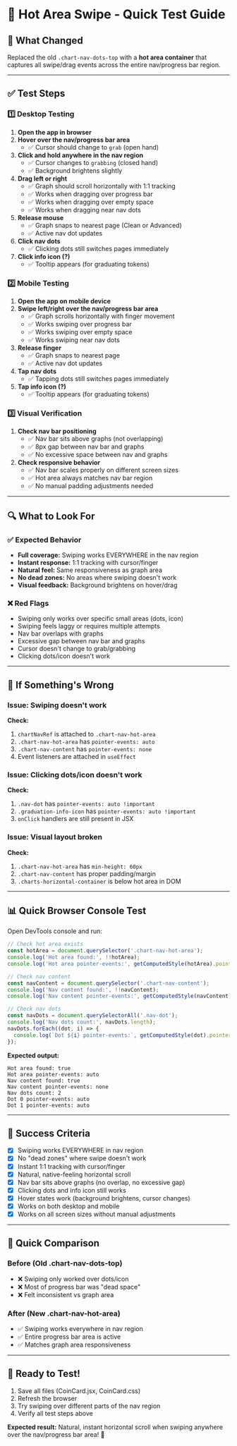 # 🧪 Hot Area Swipe - Quick Test Guide

## 🎯 What Changed
Replaced the old `.chart-nav-dots-top` with a **hot area container** that captures all swipe/drag events across the entire nav/progress bar region.

---

## ✅ Test Steps

### 1️⃣ Desktop Testing
1. **Open the app in browser**
2. **Hover over the nav/progress bar area**
   - ✅ Cursor should change to `grab` (open hand)
3. **Click and hold anywhere in the nav region**
   - ✅ Cursor changes to `grabbing` (closed hand)
   - ✅ Background brightens slightly
4. **Drag left or right**
   - ✅ Graph should scroll horizontally with 1:1 tracking
   - ✅ Works when dragging over progress bar
   - ✅ Works when dragging over empty space
   - ✅ Works when dragging near nav dots
5. **Release mouse**
   - ✅ Graph snaps to nearest page (Clean or Advanced)
   - ✅ Active nav dot updates
6. **Click nav dots**
   - ✅ Clicking dots still switches pages immediately
7. **Click info icon (?)**
   - ✅ Tooltip appears (for graduating tokens)

### 2️⃣ Mobile Testing
1. **Open the app on mobile device**
2. **Swipe left/right over the nav/progress bar area**
   - ✅ Graph scrolls horizontally with finger movement
   - ✅ Works swiping over progress bar
   - ✅ Works swiping over empty space
   - ✅ Works swiping near nav dots
3. **Release finger**
   - ✅ Graph snaps to nearest page
   - ✅ Active nav dot updates
4. **Tap nav dots**
   - ✅ Tapping dots still switches pages immediately
5. **Tap info icon (?)**
   - ✅ Tooltip appears (for graduating tokens)

### 3️⃣ Visual Verification
1. **Check nav bar positioning**
   - ✅ Nav bar sits above graphs (not overlapping)
   - ✅ 8px gap between nav bar and graphs
   - ✅ No excessive space between nav and graphs
2. **Check responsive behavior**
   - ✅ Nav bar scales properly on different screen sizes
   - ✅ Hot area always matches nav bar region
   - ✅ No manual padding adjustments needed

---

## 🔍 What to Look For

### ✅ Expected Behavior
- **Full coverage:** Swiping works EVERYWHERE in the nav region
- **Instant response:** 1:1 tracking with cursor/finger
- **Natural feel:** Same responsiveness as graph area
- **No dead zones:** No areas where swiping doesn't work
- **Visual feedback:** Background brightens on hover/drag

### ❌ Red Flags
- Swiping only works over specific small areas (dots, icon)
- Swiping feels laggy or requires multiple attempts
- Nav bar overlaps with graphs
- Excessive gap between nav bar and graphs
- Cursor doesn't change to grab/grabbing
- Clicking dots/icon doesn't work

---

## 🐛 If Something's Wrong

### Issue: Swiping doesn't work
**Check:**
1. `chartNavRef` is attached to `.chart-nav-hot-area`
2. `.chart-nav-hot-area` has `pointer-events: auto`
3. `.chart-nav-content` has `pointer-events: none`
4. Event listeners are attached in `useEffect`

### Issue: Clicking dots/icon doesn't work
**Check:**
1. `.nav-dot` has `pointer-events: auto !important`
2. `.graduation-info-icon` has `pointer-events: auto !important`
3. `onClick` handlers are still present in JSX

### Issue: Visual layout broken
**Check:**
1. `.chart-nav-hot-area` has `min-height: 60px`
2. `.chart-nav-content` has proper padding/margin
3. `.charts-horizontal-container` is below hot area in DOM

---

## 📊 Quick Browser Console Test

Open DevTools console and run:

```javascript
// Check hot area exists
const hotArea = document.querySelector('.chart-nav-hot-area');
console.log('Hot area found:', !!hotArea);
console.log('Hot area pointer-events:', getComputedStyle(hotArea).pointerEvents);

// Check nav content
const navContent = document.querySelector('.chart-nav-content');
console.log('Nav content found:', !!navContent);
console.log('Nav content pointer-events:', getComputedStyle(navContent).pointerEvents);

// Check nav dots
const navDots = document.querySelectorAll('.nav-dot');
console.log('Nav dots count:', navDots.length);
navDots.forEach((dot, i) => {
  console.log(`Dot ${i} pointer-events:`, getComputedStyle(dot).pointerEvents);
});
```

**Expected output:**
```
Hot area found: true
Hot area pointer-events: auto
Nav content found: true
Nav content pointer-events: none
Nav dots count: 2
Dot 0 pointer-events: auto
Dot 1 pointer-events: auto
```

---

## 🎯 Success Criteria

- [x] Swiping works EVERYWHERE in nav region
- [x] No "dead zones" where swipe doesn't work
- [x] Instant 1:1 tracking with cursor/finger
- [x] Natural, native-feeling horizontal scroll
- [x] Nav bar sits above graphs (no overlap, no excessive gap)
- [x] Clicking dots and info icon still works
- [x] Hover states work (background brightens, cursor changes)
- [x] Works on both desktop and mobile
- [x] Works on all screen sizes without manual adjustments

---

## 📝 Quick Comparison

### Before (Old .chart-nav-dots-top)
- ❌ Swiping only worked over dots/icon
- ❌ Most of progress bar was "dead space"
- ❌ Felt inconsistent vs graph area

### After (New .chart-nav-hot-area)
- ✅ Swiping works everywhere in nav region
- ✅ Entire progress bar area is active
- ✅ Matches graph area responsiveness

---

## 🚀 Ready to Test!

1. Save all files (CoinCard.jsx, CoinCard.css)
2. Refresh the browser
3. Try swiping over different parts of the nav region
4. Verify all test steps above

**Expected result:** Natural, instant horizontal scroll when swiping anywhere over the nav/progress bar area! 🎉
